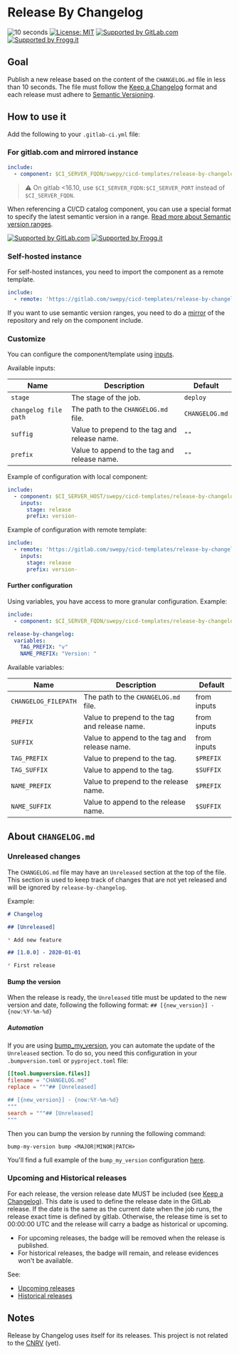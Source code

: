 # Release By Changelog

![10 seconds](https://img.shields.io/badge/10_seconds-green) [![License: MIT](https://img.shields.io/badge/License-MIT-yellow.svg)](https://lab.frogg.it/swepy/cicd-templates/release-by-changelog/-/blob/main/LICENSE) [![Supported by GitLab.com](https://img.shields.io/badge/Supported_by-GitLab.com-orange)](https://gitlab.com) [![Supported by Frogg.it](https://img.shields.io/badge/Supported_by-Frogg.it-green)](https://froggit.fr/)


## Goal

Publish a new release based on the content of the `CHANGELOG.md` file in less than 10 seconds. The file must follow the [Keep a Changelog](https://keepachangelog.com/en/1.1.0/) format and each release must adhere to [Semantic Versioning](https://semver.org/spec/v2.0.0.html).

## How to use it

Add the following to your `.gitlab-ci.yml` file:

### For gitlab.com and mirrored instance

```yaml
include:
  - component: $CI_SERVER_FQDN/swepy/cicd-templates/release-by-changelog/release-by-changelog@1.0.0
```

> ⚠️ On gitlab <16.10, use `$CI_SERVER_FQDN:$CI_SERVER_PORT` instead of `$CI_SERVER_FQDN`.

When referencing a CI/CD catalog component, you can use a special format to specify the latest semantic version in a range. [Read more about Semantic version ranges](https://docs.gitlab.com/ee/ci/components/#semantic-version-ranges).


[![Supported by GitLab.com](https://img.shields.io/badge/Supported_by-GitLab.com-orange)](https://gitlab.com) [![Supported by Frogg.it](https://img.shields.io/badge/Supported_by-Frogg.it-green)](https://froggit.fr/)

### Self-hosted instance

For self-hosted instances, you need to import the component as a remote template.

```yaml
include:
  - remote: 'https://gitlab.com/swepy/cicd-templates/release-by-changelog/-/raw/1.0.0/templates/release-by-changelog.yml'
```

If you want to use semantic version ranges, you need to do a [mirror](https://docs.gitlab.com/ee/user/project/repository/mirror/pull.html) of the repository and rely on the component include.

### Customize

You can configure the component/template using [inputs](https://docs.gitlab.com/ee/ci/yaml/inputs.html). 

Available inputs:

| Name                  | Description                                   | Default        |
|-----------------------|-----------------------------------------------|----------------|
| `stage`               | The stage of the job.                         | `deploy`       |
| `changelog file path` | The path to the `CHANGELOG.md` file.          | `CHANGELOG.md` |
| `suffig`              | Value to prepend to the tag and release name. | `""`           |
| `prefix`              | Value to append to the tag and release name.  | `""`           |

Example of configuration with local component:

```yaml
include:
  - component: $CI_SERVER_HOST/swepy/cicd-templates/release-by-changelog/release-by-changelog@1.0.0
    inputs:
      stage: release
      prefix: version-
```

Example of configuration with remote template:

```yaml
include:
  - remote: 'https://gitlab.com/swepy/cicd-templates/release-by-changelog/-/raw/1.0.0/templates/release-by-changelog.yml'
    inputs:
      stage: release
      prefix: version-
```

#### Further configuration

Using variables, you have access to more granular configuration. Example:

```yaml
include:
  - component: $CI_SERVER_FQDN/swepy/cicd-templates/release-by-changelog/release-by-changelog@1.0.0

release-by-changelog:
  variables:
    TAG_PREFIX: "v"
    NAME_PREFIX: "Version: "
```

Available variables:

| Name                 | Description                                   | Default     |
| -------------------- | --------------------------------------------- | ----------- |
| `CHANGELOG_FILEPATH` | The path to the `CHANGELOG.md` file.          | from inputs |
| `PREFIX`             | Value to prepend to the tag and release name. | from inputs |
| `SUFFIX`             | Value to append to the tag and release name.  | from inputs |
| `TAG_PREFIX`         | Value to prepend to the tag.                  | `$PREFIX`   |
| `TAG_SUFFIX`         | Value to append to the tag.                   | `$SUFFIX`   |
| `NAME_PREFIX`        | Value to prepend to the release name.         | `$PREFIX`   |
| `NAME_SUFFIX`        | Value to append to the release name.          | `$SUFFIX`   |

## About `CHANGELOG.md`

### Unreleased changes

The `CHANGELOG.md` file may have an `Unreleased` section at the top of the file. This section is used to keep track of changes that are not yet released and will be ignored by `release-by-changelog`.

Example:

```markdown
# Changelog

## [Unreleased]

* Add new feature

## [1.0.0] - 2020-01-01

* First release
```

#### Bump the version

When the release is ready, the `Unreleased` title must be updated to the new version and date, following the following format: `## [{new_version}] - {now:%Y-%m-%d}`

##### Automation

If you are using [bump_my_version](https://pypi.org/project/bump-my-version/), you can automate the update of the `Unreleased` section. To do so, you need this configuration in your `.bumpversion.toml` or `pyproject.toml` file:

```toml
[[tool.bumpversion.files]]
filename = "CHANGELOG.md"
replace = """## [Unreleased]

## [{new_version}] - {now:%Y-%m-%d}
"""
search = """## [Unreleased]
"""
```

Then you can bump the version by running the following command:

```shell
bump-my-version bump <MAJOR|MINOR|PATCH>
```

You'll find a full example of the `bump_my_version` configuration [here](.bumpversion.toml).

### Upcoming and Historical releases

For each release, the version release date MUST be included (see [Keep a Changelog](https://keepachangelog.com/en/1.1.0/)). This date is used to define the release date in the GitLab release. If the date is the same as the current date when the job runs, the release exact time is defined by gitlab. Otherwise, the release time is set to 00:00:00 UTC and the release will carry a badge as historical or upcoming.

* For upcoming releases, the badge will be removed when the release is published.
* For historical releases, the badge will remain, and release evidences won't be available.

See:

* [Upcoming releases](https://docs.gitlab.com/ee/user/project/releases/#upcoming-releases)
* [Historical releases](https://docs.gitlab.com/ee/user/project/releases/#historical-releases)

## Notes

Release by Changelog uses itself for its releases. This project is not related to the [CNRV](https://cnrv.info/) (yet).
